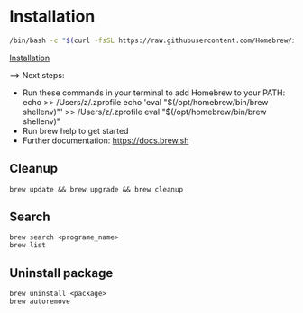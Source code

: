 # Installation
```bash
/bin/bash -c "$(curl -fsSL https://raw.githubusercontent.com/Homebrew/install/HEAD/install.sh)"
```
[Installation](https://brew.sh/)

==> Next steps:
- Run these commands in your terminal to add Homebrew to your PATH:
    echo >> /Users/z/.zprofile
    echo 'eval "$(/opt/homebrew/bin/brew shellenv)"' >> /Users/z/.zprofile
    eval "$(/opt/homebrew/bin/brew shellenv)"
- Run brew help to get started
- Further documentation:
    https://docs.brew.sh

## Cleanup
```
brew update && brew upgrade && brew cleanup
```

## Search
```
brew search <programe_name>
brew list
```

## Uninstall package
```
brew uninstall <package>
brew autoremove
```

